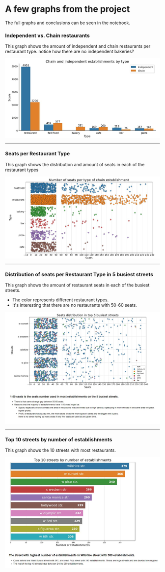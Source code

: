 # A few graphs from the project
The full graphs and conclusions can be seen in the notebook.
### Independent vs. Chain restaurants
This graph shows the amount of independent and chain restaurants per restaurant type. notice how there are no independent bakeries?

![Chain_VS_Indepntd.JPG](Chain_VS_Indepntd.JPG)

---

### Seats per Restaurant Type
This graph shows the distribution and amount of seats in each of the restaurant types

![Seats_per_type.JPG](Seats_per_type.JPG)

---

### Distribution of seats per Restaurant Type in 5 busiest streets
This graph shows the amount of restaurant seats in each of the busiest streets.
- The color represents different restaurant types.
- It's interesting that there are no restaurants with 50-60 seats.

![Seats_dist_top5_streets.JPG](Seats_dist_top5_streets.JPG)

---

### Top 10 streets by number of establishments
This graph shows the 10 streets with most restaurants.

![top10streets.JPG](top10streets.JPG)
